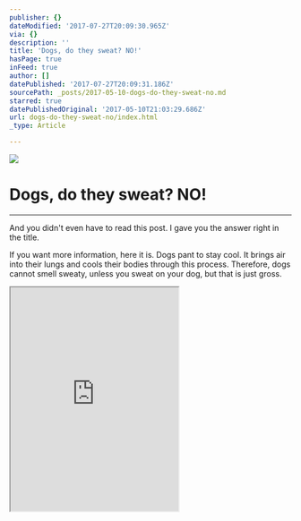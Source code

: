 ```yaml
---
publisher: {}
dateModified: '2017-07-27T20:09:30.965Z'
via: {}
description: ''
title: 'Dogs, do they sweat? NO!'
hasPage: true
inFeed: true
author: []
datePublished: '2017-07-27T20:09:31.186Z'
sourcePath: _posts/2017-05-10-dogs-do-they-sweat-no.md
starred: true
datePublishedOriginal: '2017-05-10T21:03:29.686Z'
url: dogs-do-they-sweat-no/index.html
_type: Article

---
```

![](https://the-grid-user-content.s3-us-west-2.amazonaws.com/4ec2fdcd-4515-410e-b8a8-25b04bf1dffc.jpg)

# Dogs, do they sweat? NO!

---

And you didn't even have to read this post. I gave you the answer right in the title.

If you want more information, here it is. Dogs pant to stay cool. It brings air into their lungs and cools their bodies through this process. Therefore, dogs cannot smell sweaty, unless you sweat on your dog, but that is just gross.

<iframe src="https://the-grid.github.io/ed-userhtml/?g=eJxtU9FuozAQfOcrVrkHSK7B7y3NiQan5UQgAnJVnyoHb4rvCKbYJIra_vuZ0vSqayWEsHeYGc-uPS72IPjliAv12Kl7XbbI-GjmEVOYWZ4qWtHomWWRycSaAKR0niyXNA5oAPMkXoTX69TPwySGX34a-lcRzc6BBmEOfhzAOh7QOeQ3FDI6f0Ve0Si5hTyBMM5omkNwF_vLcG4YojXNYJEmS7hL1imsIj9fJOkSkhTmy8ztDUTUT2O4vbmDgC7COIyve-6M_tOH0DzLVZLmfpyfQ6l1o84JGQ7oFnJHGN-JmnS12GOrWFVIjuRbIeuteOhapoWsp3vWCrapUE2IZZkFvOUzoOAStl1d9EhwxvBk6VIot2EP6HZtZar2SRVb8adBLpirCoF1gYTLBzXlcqpLPE7VAZme1pLYFwCEQIpNxQqElX9N79dpBAehSzjKroWe3VZQsFrWomAV9OWTzQ8GBMdai63AtvfxWc0o_S8UBqZF4SKk6Wc9k9Jjh_CB9V3z5cKynFMOfQw9cZDEdj5MwFufb0w_ojCmQ4zGFJdFtzN0Z6D6lVuYkdNIK-w3HXsYOXt8YSlXtcXXaX7oJu42yN3fyn79AbWvdSs2nUbH5kyzqRY7VJrtGvsMvtd4gMCoOWPD73C3NNMOz8_GxUby49hlTYM1n5ei4o4ykJexY94eOd0Dr5Zvn6sKmULAus8CfrI9y14LoCXshZExkYPHwFyo7eXoiyn8YQr3J7rRzGz151fQyAO2yGFzhGBAe4SZC_mu_BdbvjUd" height="400" style=""></iframe>